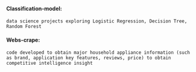 #### Classification-model: 

    data science projects exploring Logistic Regression, Decision Tree, Random Forest

#### Webs-crape: 

    code developed to obtain major household appliance information (such as brand, application key features, reviews, price) to obtain competitive intelligence insight
